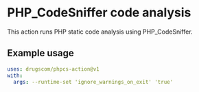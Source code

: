 # PHP_CodeSniffer code analysis

This action runs PHP static code analysis using PHP_CodeSniffer.

## Example usage

```yaml
uses: drugscom/phpcs-action@v1
with:
  args: --runtime-set 'ignore_warnings_on_exit' 'true'
```
